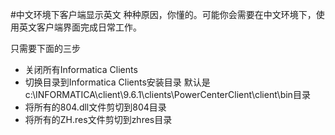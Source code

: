 #中文环境下客户端显示英文
种种原因，你懂的。可能你会需要在中文环境下，使用英文客户端界面完成日常工作。

只需要下面的三步
* 关闭所有Informatica Clients
* 切换目录到Informatica Clients安装目录
  默认是c:\INFORMATICA\client\9.6.1\clients\PowerCenterClient\client\bin目录
* 将所有的804.dll文件剪切到804目录
* 将所有的ZH.res文件剪切到zhres目录


